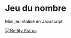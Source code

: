 ﻿# Jeu du nombre

Mini jeu réalisé en Javascript

[![Netlify Status](https://api.netlify.com/api/v1/badges/15b07c11-4f1a-47d0-a333-08cf62f07631/deploy-status)](https://app.netlify.com/sites/jeu-du-nombre/deploys)

